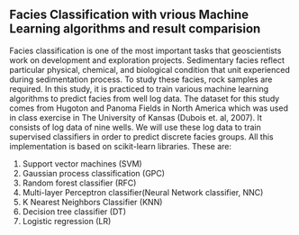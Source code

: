 ## Facies Classification with vrious Machine Learning algorithms and result comparision
Facies classification is one of the most important tasks that geoscientists work on development and exploration projects. Sedimentary facies reflect particular physical, chemical, and biological condition that unit experienced during sedimentation process. To study these facies, rock samples are required. In this study, it is practiced to train various machine learning algorithms to predict facies from well log data. The dataset for this study comes from Hugoton and Panoma Fields in North America which was used in class exercise in The University of Kansas (Dubois et. al, 2007). It consists of log data of nine wells. We will use these log data to train supervised classifiers in order to predict discrete facies groups. All this implementation is based on scikit-learn libraries. These are:
1) Support vector machines (SVM)
2) Gaussian process classification (GPC)
3) Random forest classifier (RFC)
4) Multi-layer Perceptron classifier(Neural Network classifier, NNC)
5) K Nearest Neighbors Classifier (KNN)
6) Decision tree classifier (DT)
7) Logistic regression (LR)
